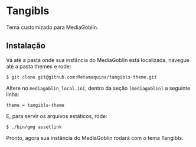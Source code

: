 # Tangibls 

Tema customizado para MediaGoblin.

## Instalação

Vá até a pasta onde sua instância do MediaGoblin está localizada, navegue até a 
pasta themes e rode:

    $ git clone git@github.com:Metamaquina/tangibls-theme.git

Altere no `mediagoblin_local.ini`, dentro da seção `[mediagoblin]` a seguinte linha:
    
    theme = tangibls-theme

E, para servir os arquivos estáticos, rode:

    $ ./bin/gmg assetlink

Pronto, agora sua instância do MediaGoblin rodará com o tema Tangibls.